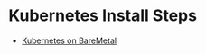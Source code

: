 # Kubernetes Install Steps
- [Kubernetes on BareMetal](https://joshrendek.com/2018/04/kubernetes-on-bare-metal/)
